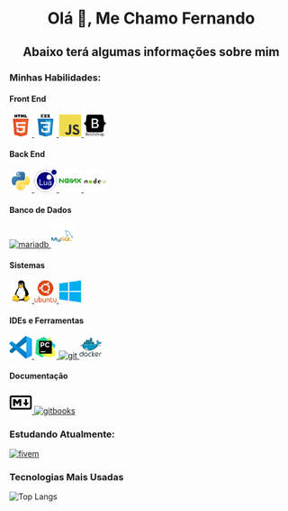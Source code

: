 <h1 align="center">Olá 👋, Me Chamo Fernando</h1>
<!-- <h3 align="left">Connect with me:</h3> -->
<h2 align="center">Abaixo terá algumas informações sobre mim</h2>
<p align="left">
</p>
<h3 align="left">Minhas Habilidades:</h3>
<p align="left">
  <h4 align="left">Front End</h3>
 <a href="https://www.w3.org/html/" target="_blank" rel="noreferrer"> 
  <img src="https://raw.githubusercontent.com/devicons/devicon/master/icons/html5/html5-original-wordmark.svg" alt="html5" width="40" height="40"/> </a> 
 <a href="https://www.w3schools.com/css/" target="_blank" rel="noreferrer"> 
  <img src="https://raw.githubusercontent.com/devicons/devicon/master/icons/css3/css3-original-wordmark.svg" alt="css3" width="40" height="40"/> 
 <a href="https://developer.mozilla.org/en-US/docs/Web/JavaScript" target="_blank" rel="noreferrer"> 
   <img src="https://raw.githubusercontent.com/devicons/devicon/master/icons/javascript/javascript-original.svg" alt="javascript" width="40" height="40"/> </a>
 <a href="https://getbootstrap.com" target="_blank" rel="noreferrer"> 
   <img src="https://raw.githubusercontent.com/devicons/devicon/master/icons/bootstrap/bootstrap-plain-wordmark.svg" alt="bootstrap" width="40" height="40"/> </a>
 <br>
  <h4 align="left">Back End</h3>
  <a href="https://www.python.org" target="_blank" rel="noreferrer"> 
  <img src="https://raw.githubusercontent.com/devicons/devicon/master/icons/python/python-original.svg" alt="python" width="40" height="40"/> </a>
  <a href="https://lua.org" target="_blank" rel="noreferrer"> 
  <img src="https://raw.githubusercontent.com/devicons/devicon/master/icons/lua/lua-plain-wordmark.svg" alt="lua" width="40" height="40"/> </a> 
  <a href="https://www.nginx.com" target="_blank" rel="noreferrer"> 
  <img src="https://raw.githubusercontent.com/devicons/devicon/master/icons/nginx/nginx-original.svg" alt="nginx" width="40" height="40"/> </a> 
  <a href="https://nodejs.org" target="_blank" rel="noreferrer"> 
  <img src="https://raw.githubusercontent.com/devicons/devicon/master/icons/nodejs/nodejs-original-wordmark.svg" alt="nodejs" width="40" height="40"/> </a> 
  
  <h4 align="left">Banco de Dados</h3>
  <a href="https://mariadb.org/" target="_blank" rel="noreferrer"> 
  <img src="https://www.vectorlogo.zone/logos/mariadb/mariadb-icon.svg" alt="mariadb" width="40" height="40"/> </a> 
  <a href="https://www.mysql.com/" target="_blank" rel="noreferrer"> 
  <img src="https://raw.githubusercontent.com/devicons/devicon/master/icons/mysql/mysql-original-wordmark.svg" alt="mysql" width="40" height="40"/> </a>
  
 <h4 align="left">Sistemas</h3>
 <a href="https://www.linux.org/" target="_blank" rel="noreferrer">
 <img src="https://raw.githubusercontent.com/devicons/devicon/master/icons/linux/linux-original.svg" alt="linux" width="40" height="40"/> </a>
 <a href="https://ubuntu.com" target="_blank" rel="noreferrer">
 <img src="https://raw.githubusercontent.com/devicons/devicon/master/icons/ubuntu/ubuntu-plain-wordmark.svg" alt="ubuntu" width="40" height="40"/> </a>
 <a href="https://windows.com" target="_blank" rel="noreferrer">
 <img src="https://raw.githubusercontent.com/devicons/devicon/master/icons/windows8/windows8-original.svg" alt="windows" width="40" height="40"/> </a>

 <h4 align="left">IDEs e Ferramentas</h3>  
  <a href="https://code.visualstudio.com/" target="_blank" rel="noreferrer"> 
 <img src="https://raw.githubusercontent.com/devicons/devicon/master/icons/vscode/vscode-original.svg" alt="vscode" width="40" height="40"/> </a>
  <a href="https://jetbrains.com/pt-br/pycharm/" target="_blank" rel="noreferrer"> 
 <img src="https://raw.githubusercontent.com/devicons/devicon/master/icons/pycharm/pycharm-original.svg" alt="pycharm" width="40" height="40"/> </a>
  <a href="https://git-scm.com/" target="_blank" rel="noreferrer"> 
 <img src="https://www.vectorlogo.zone/logos/git-scm/git-scm-icon.svg" alt="git" width="40" height="40"/> </a>
  <a href="https://docker.com/" target="_blank" rel="noreferrer"> 
 <img src="https://raw.githubusercontent.com/devicons/devicon/1119b9f84c0290e0f0b38982099a2bd027a48bf1/icons/docker/docker-original-wordmark.svg" alt="docker"  width="40" height="40"/> </a>
  
  <h4 align="left">Documentação</h3>
  <a href="https://www.markdownguide.org" target="_blank" rel="noreferrer"> 
 <img src="https://raw.githubusercontent.com/devicons/devicon/master/icons/markdown/markdown-original.svg" alt="markdown" width="40" height="40"/> </a>
  <a href="https://gitbook.com" target="_blank" rel="noreferrer"> 
 <img src="https://www.cygnusdao.finance/static/media/gitbook.8b19b097c428a3540b1d.png" alt="gitbooks" width="40" height="40"/> </a>
 
 </p>
<!-- <br> -->

<h3 align="left">Estudando Atualmente:</h3>
<a href="https://fivem.net/" target="_blank" rel="noreferrer"> 
 <img src="https://img.icons8.com/color/512/fivem.png" alt="fivem" width="40" height="40"/> </a>

 


<br>


### Tecnologias Mais Usadas

![Top Langs](https://github-readme-stats.vercel.app/api/top-langs/?username=nandonweb&layout=compact&theme=dark)
